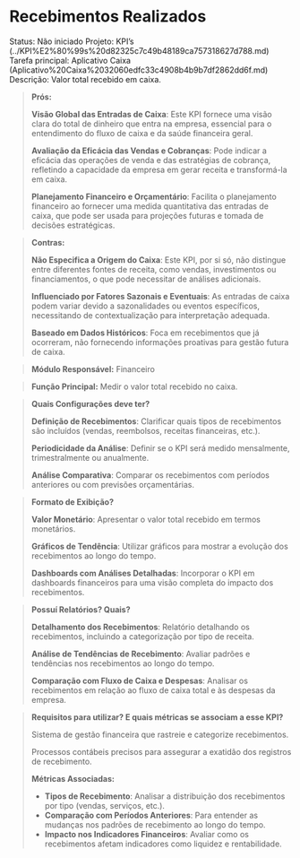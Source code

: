 # Recebimentos Realizados

Status: Não iniciado
Projeto: KPI’s (../KPI%E2%80%99s%20d82325c7c49b48189ca757318627d788.md)
Tarefa principal: Aplicativo Caixa (Aplicativo%20Caixa%2032060edfc33c4908b4b9b7df2862dd6f.md)
Descrição: Valor total recebido em caixa.

> **Prós:**
> 
> 
> **Visão Global das Entradas de Caixa**: Este KPI fornece uma visão clara do total de dinheiro que entra na empresa, essencial para o entendimento do fluxo de caixa e da saúde financeira geral.
> 
> **Avaliação da Eficácia das Vendas e Cobranças**: Pode indicar a eficácia das operações de venda e das estratégias de cobrança, refletindo a capacidade da empresa em gerar receita e transformá-la em caixa.
> 
> **Planejamento Financeiro e Orçamentário**: Facilita o planejamento financeiro ao fornecer uma medida quantitativa das entradas de caixa, que pode ser usada para projeções futuras e tomada de decisões estratégicas.
> 

> **Contras:**
> 
> 
> **Não Especifica a Origem do Caixa**: Este KPI, por si só, não distingue entre diferentes fontes de receita, como vendas, investimentos ou financiamentos, o que pode necessitar de análises adicionais.
> 
> **Influenciado por Fatores Sazonais e Eventuais**: As entradas de caixa podem variar devido a sazonalidades ou eventos específicos, necessitando de contextualização para interpretação adequada.
> 
> **Baseado em Dados Históricos**: Foca em recebimentos que já ocorreram, não fornecendo informações proativas para gestão futura de caixa.
> 

> **Módulo Responsável:**
Financeiro
> 

> **Função Principal:**
Medir o valor total recebido no caixa.
> 

> **Quais Configurações deve ter?**
> 
> 
> **Definição de Recebimentos**: Clarificar quais tipos de recebimentos são incluídos (vendas, reembolsos, receitas financeiras, etc.).
> 
> **Periodicidade da Análise**: Definir se o KPI será medido mensalmente, trimestralmente ou anualmente.
> 
> **Análise Comparativa**: Comparar os recebimentos com períodos anteriores ou com previsões orçamentárias.
> 

> **Formato de Exibição?**
> 
> 
> **Valor Monetário**: Apresentar o valor total recebido em termos monetários.
> 
> **Gráficos de Tendência**: Utilizar gráficos para mostrar a evolução dos recebimentos ao longo do tempo.
> 
> **Dashboards com Análises Detalhadas**: Incorporar o KPI em dashboards financeiros para uma visão completa do impacto dos recebimentos.
> 

> **Possuí Relatórios? Quais?**
> 
> 
> **Detalhamento dos Recebimentos**: Relatório detalhando os recebimentos, incluindo a categorização por tipo de receita.
> 
> **Análise de Tendências de Recebimento**: Avaliar padrões e tendências nos recebimentos ao longo do tempo.
> 
> **Comparação com Fluxo de Caixa e Despesas**: Analisar os recebimentos em relação ao fluxo de caixa total e às despesas da empresa.
> 

> **Requisitos para utilizar? E quais métricas se associam a esse KPI?**
> 
> 
> Sistema de gestão financeira que rastreie e categorize recebimentos.
> 
> Processos contábeis precisos para assegurar a exatidão dos registros de recebimento.
> 
> **Métricas Associadas:**
> 
> - **Tipos de Recebimento**: Analisar a distribuição dos recebimentos por tipo (vendas, serviços, etc.).
> - **Comparação com Períodos Anteriores**: Para entender as mudanças nos padrões de recebimento ao longo do tempo.
> - **Impacto nos Indicadores Financeiros**: Avaliar como os recebimentos afetam indicadores como liquidez e rentabilidade.